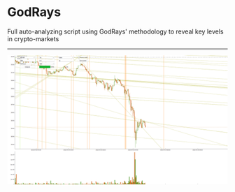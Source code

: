 # GodRays
Full auto-analyzing script using GodRays' methodology to reveal key levels in crypto-markets

------------------------------------

<p align="center">
  <img src="Illustration_1.png">
</p>
